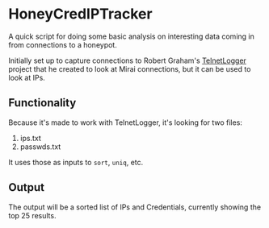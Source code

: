 # HoneyCredIPTracker

A quick script for doing some basic analysis on interesting data coming in from connections to a honeypot.

Initially set up to capture connections to Robert Graham's [TelnetLogger](https://github.com/robertdavidgraham/telnetlogger) project that he created to look at Mirai connections, but it can be used to look at IPs.

## Functionality

Because it's made to work with TelnetLogger, it's looking for two files:

1. ips.txt
2. passwds.txt

It uses those as inputs to <code>sort</code>, <code>uniq</code>, etc. 

## Output 

The output will be a sorted list of IPs and Credentials, currently showing the top 25 results.



